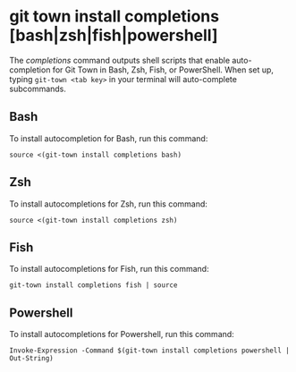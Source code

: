 # git town install completions [bash|zsh|fish|powershell]

The _completions_ command outputs shell scripts that enable auto-completion for
Git Town in Bash, Zsh, Fish, or PowerShell. When set up, typing
`git-town <tab key>` in your terminal will auto-complete subcommands.

## Bash

To install autocompletion for Bash, run this command:

```
source <(git-town install completions bash)
```

## Zsh

To install autocompletions for Zsh, run this command:

```
source <(git-town install completions zsh)
```

## Fish

To install autocompletions for Fish, run this command:

```
git-town install completions fish | source
```

## Powershell

To install autocompletions for Powershell, run this command:

```
Invoke-Expression -Command $(git-town install completions powershell | Out-String)
```

